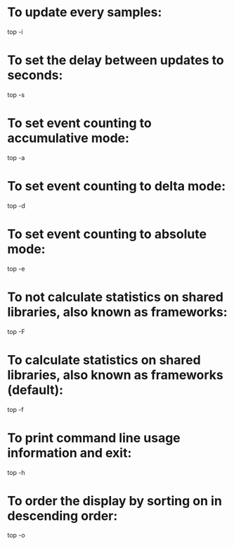 # To update every <interval> samples:
top -i <interval>

# To set the delay between updates to <delay> seconds:
top -s <delay>

# To set event counting to accumulative mode:
top -a

# To set event counting to delta mode:
top -d

# To set event counting to absolute mode:
top -e

# To not calculate statistics on shared libraries, also known as frameworks:
top -F

# To calculate statistics on shared libraries, also known as frameworks (default):
top -f

# To print command line usage information and exit:
top -h

# To order the display by sorting on <key> in descending order:
top -o <key>
